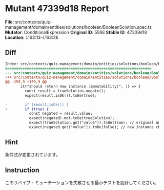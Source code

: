 # Mutant 47339d18 Report

**File**: src/contexts/quiz-management/domain/entities/solutions/boolean/BooleanSolution.spec.ts
**Mutator**: ConditionalExpression
**Original ID**: 5568
**Stable ID**: 47339d18
**Location**: L163:13–L163:26

## Diff

```diff
Index: src/contexts/quiz-management/domain/entities/solutions/boolean/BooleanSolution.spec.ts
===================================================================
--- src/contexts/quiz-management/domain/entities/solutions/boolean/BooleanSolution.spec.ts	original
+++ src/contexts/quiz-management/domain/entities/solutions/boolean/BooleanSolution.spec.ts	mutated #5568
@@ -159,9 +159,9 @@
       it("should return new instance (immutability)", () => {
         const result = trueSolution.negate();
         expect(result.isOk()).toBe(true);
 
-        if (result.isOk()) {
+        if (true) {
           const negated = result.value;
           expect(negated).not.toBe(trueSolution);
           expect(trueSolution.get("value")).toBe(true); // original unchanged
           expect(negated.get("value")).toBe(false); // new instance changed
```

## Hint

条件式が変更されています。

## Instruction

このサバイブ・ミューテーションを失敗させる最小テストを設計してください。
